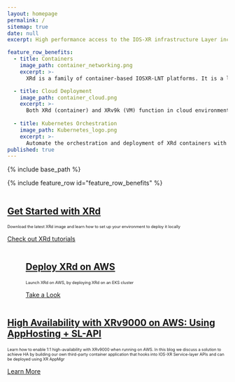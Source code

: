 ```yaml
---
layout: homepage
permalink: /
sitemap: true
date: null
excerpt: High performance access to the IOS-XR infrastructure Layer including RIB, Label Switch Database and more. Bring your own protocol or controller and operate your network your way!

feature_row_benefits:
  - title: Containers 
    image_path: container_networking.png
    excerpt: >-
      XRd is a family of container-based IOSXR-LNT platforms. It is a lightweight solution that can be used as a vRR (virtual-route-reflector), provider edge, vCSR (virtual Cell-Site Router), and cloud router (gateway for the cloud).

  - title: Cloud Deployment
    image_path: container_cloud.png  
    excerpt: >-
      Both XRd (container) and XRv9k (VM) function in cloud environments; with current support for AWS.
  
  - title: Kubernetes Orchestration
    image_path: Kubernetes_logo.png  
    excerpt: >-
      Automate the orchestration and deployment of XRd containers with Kubernetes.
published: true
---
```

{% include base_path %} 

{% include feature_row id="feature_row_benefits" %}

<div class="feature__wrapper">
    <div class="feature__item--right">
      <div class="archive__item">
          <div class="archive__item-teaser center" style="max-height: 200px; max-width: 200px;display: block; margin-left: auto; margin-right: auto;">
            <a href="{{ base_path }}/tutorials/2022-08-22-xrd-images-where-can-one-get-them/"><img src="{{ base_path }}/images/xrd-router.png" alt="" /></a>
          </div>
        <div class="archive__item-body">
            <h2 class="archive__item-title"><a href="{{ base_path }}/tutorials/2022-08-22-xrd-images-where-can-one-get-them/">Get Started with XRd</a></h2>
            <div class="archive__item-excerpt" style="font-size: 0.65em;">
              <p>Download the latest XRd image and learn how to set up your environment to deploy it locally</p>
            </div>
          <p><a href="{{ base_path }}//tutorials/2022-08-22-xrd-images-where-can-one-get-them/" class="btn ">Check out XRd tutorials</a></p>
        </div>
      </div>
    </div>
</div>

<div class="feature__wrapper">
    <div class="feature__item--left">
      <div class="archive__item" style="margin-left: 3em;">
          <div class="archive__item-teaser center" style="max-height: 200px; max-width: 200px; display: block; margin-left: auto; margin-right: auto;">
            <a href="{{ base_path }}/tutorials/2022-12-08-getting-started-with-xrd-on-aws/"><img src="{{ base_path  }}/images/aws-eks-logo.png" alt="" /></a>
          </div>
        <div class="archive__item-body">
            <h2 class="archive__item-title"><a href="{{ base_path }}/tutorials/2022-12-08-getting-started-with-xrd-on-aws/">Deploy XRd on AWS</a></h2>
            <div class="archive__item-excerpt" style="font-size: 0.65em;">
              <p>Launch XRd on AWS, by deploying XRd on an EKS cluster</p>
            </div>
          <p><a href="{{ base_path }}/tutorials/2022-12-08-getting-started-with-xrd-on-aws/" class="btn ">Take a Look</a></p>
        </div>
      </div>
    </div>
</div>
<div class="feature__wrapper">
    <div class="feature__item--right">
      <div class="archive__item">
          <div class="archive__item-teaser center" style="max-height: 300px; max-width: 300px;display: block; margin-left: auto; margin-right: auto;">
            <a href="{{ base_path }}/blogs/2022-08-23-high-availability-with-xrv9000-on-aws-using-apphosting-sl-api/"><img src="{{ base_path }}/images/HA-xrv9k.png" alt="" /></a>
          </div>
        <div class="archive__item-body">
            <h2 class="archive__item-title"><a href="{{ base_path }}/blogs/2022-08-23-high-availability-with-xrv9000-on-aws-using-apphosting-sl-api/">High Availability with XRv9000 on AWS: Using AppHosting + SL-API</a></h2>
            <div class="archive__item-excerpt" style="font-size: 0.65em;">
              <p>Learn how to enable 1:1 high-availability with XRv9000 when running on AWS. In this blog we discuss a solution to achieve HA by building our own third-party container application that hooks into IOS-XR Service-layer APIs and can be deployed using XR AppMgr</p>
            </div>
          <p><a href="{{ base_path }}/blogs/2022-08-23-high-availability-with-xrv9000-on-aws-using-apphosting-sl-api/" class="btn ">Learn More</a></p>
        </div>
      </div>
    </div>

